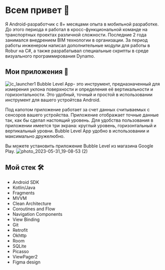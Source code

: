 # Всем привет :wave:

Я Android-разработчик с 8+ месяцами опыта в мобильной разработке. До этого периода я работал в кросс-функциональной команде на транспортных проектах различной сложности. Последние 2 года занимался внедрением BIM  технологии в организации. За период работы инженером написал дополнительные модули для работы в Robur на C#, а также разрабатывал специальные скрипты в среде визуального программирования Dynamo.

## Мои приложения :iphone:
![ic_launcher1](https://github.com/EMullator/EMullator/assets/129616243/7e7e9626-f335-4720-bbcf-a87bfca55b4e)
Bubble Level App- это инструмент, предназначенный для измерения уклона поверхности и определения её вертикальности и горизонтальности. Это удобный, точный и простой в использовании инструмент для вашего устройтсва Android. 

Под капотом приложение работает за счет данных считываемых с сенсоров вашего устройства. Приложение отображает точные данные так, как бы сделал настоящий уровень. Для удобства пользования в приложении имеется три экрана: круглый уровень, горизонтальный и вертикальный уровни. Bubble Level App удобно в использовании и максимально дружелюбно.

Вы можете установить приложение Bubble Level из магазина Google Play. ![photo_2023-05-31_19-08-53 (2)](https://github.com/EMullator/EMullator/assets/129616243/91fd91c3-8617-4c2e-b04f-e6eb934ee21a)

## Мой стек :hammer_and_wrench:
* Android SDK
* Kotlin/Java
* Fragments
* MVVM
* Clean Architecture
* Coroutines and Flow
* Navigation Components
* View Binding
* Git
* Retrofit
* Okhttp
* Room
* SQLite
* Picasso
* ViewPager2
* Figma design

